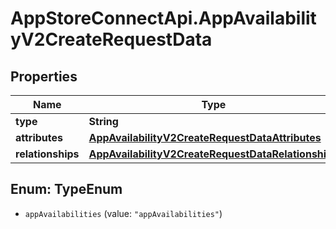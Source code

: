 # AppStoreConnectApi.AppAvailabilityV2CreateRequestData

## Properties

Name | Type | Description | Notes
------------ | ------------- | ------------- | -------------
**type** | **String** |  | 
**attributes** | [**AppAvailabilityV2CreateRequestDataAttributes**](AppAvailabilityV2CreateRequestDataAttributes.md) |  | 
**relationships** | [**AppAvailabilityV2CreateRequestDataRelationships**](AppAvailabilityV2CreateRequestDataRelationships.md) |  | 



## Enum: TypeEnum


* `appAvailabilities` (value: `"appAvailabilities"`)





